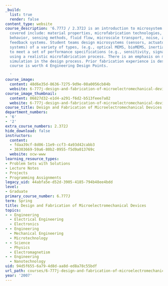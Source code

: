 ```yaml
---
_build:
  list: true
  render: false
content_type: website
course_description: '6.777J / 2.372J is an introduction to microsystem design. Topics
  covered include: material properties, microfabrication technologies, structural
  behavior, sensing methods, fluid flow, microscale transport, noise, and amplifiers
  feedback systems. Student teams design microsystems (sensors, actuators, and sensing/control
  systems) of a variety of types, (e.g., optical MEMS, bioMEMS, inertial sensors)
  to meet a set of performance specifications (e.g., sensitivity, signal-to-noise)
  using a realistic microfabrication process. There is an emphasis on modeling and
  simulation in the design process. Prior fabrication experience is desirable. The
  course is worth 4 Engineering Design Points.

  '
course_image:
  content: 48d6e35d-8636-7275-9d9e-08a0056cb84b
  website: 6-777j-design-and-fabrication-of-microelectromechanical-devices-spring-2007
course_image_thumbnail:
  content: 06827d32-e1d4-a291-f6d2-b513feee7a82
  website: 6-777j-design-and-fabrication-of-microelectromechanical-devices-spring-2007
course_title: Design and Fabrication of Microelectromechanical Devices
department_numbers:
- '6'
- '2'
extra_course_numbers: 2.372J
hide_download: false
instructors:
  content:
  - fdaa39cf-8d06-11e9-ccf3-4a93d42cabb3
  - 38303669-59a6-80b2-0955-f5d9a013769c
  website: ocw-www
learning_resource_types:
- Problem Sets with Solutions
- Lecture Notes
- Projects
- Programming Assignments
legacy_uid: 44abfa5e-d52d-3905-4185-794b48ee4bdd
level:
- Graduate
primary_course_number: 6.777J
term: Spring
title: Design and Fabrication of Microelectromechanical Devices
topics:
- - Engineering
  - Electrical Engineering
  - Electronics
- - Engineering
  - Mechanical Engineering
  - Microtechnology
- - Science
  - Physics
  - Electromagnetism
- - Engineering
  - Nanotechnology
uid: 94d5f655-6a79-4d8d-aa8d-ed8a78c55bdf
url_path: courses/6-777j-design-and-fabrication-of-microelectromechanical-devices-spring-2007
year: '2007'
---
```

